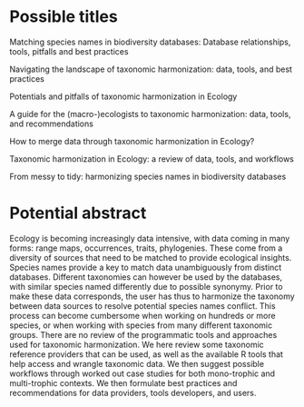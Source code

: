 # Possible titles

Matching species names in biodiversity databases: Database relationships, tools, pitfalls and best practices

Navigating the landscape of taxonomic harmonization: data, tools, and best practices

Potentials and pitfalls of taxonomic harmonization in Ecology

A guide for the (macro-)ecologists to taxonomic harmonization: data, tools, and recommendations

How to merge data through taxonomic harmonization in Ecology?

Taxonomic harmonization in Ecology: a review of data, tools, and workflows

From messy to tidy: harmonizing species names in biodiversity databases

# Potential abstract

Ecology is becoming increasingly data intensive, with data coming in many forms: range maps, occurrences, traits, phylogenies. These come from a diversity of sources that need to be matched to provide ecological insights.
Species names provide a key to match data unambiguously from distinct databases.
Different taxonomies can however be used by the databases, with similar species named differently due to possible synonymy. Prior to make these data corresponds, the user has thus to harmonize the taxonomy between data sources to resolve potential species names conflict. This process can become cumbersome when working on hundreds or more species, or when working with species from many different taxonomic groups.
There are no review of the programmatic tools and approaches used for taxonomic harmonization.
We here review some taxonomic reference providers that can be used, as well as the available R tools that help access and wrangle taxonomic data. We then suggest possible workflows through worked out case studies for both mono-trophic and multi-trophic contexts. We then formulate best practices and recommendations for data providers, tools developers, and users.

